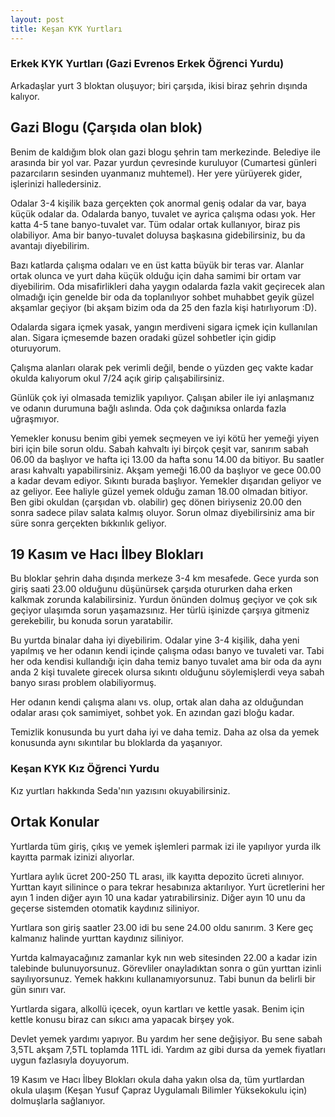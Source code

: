 ```yaml
---
layout: post
title: Keşan KYK Yurtları
---
```


### Erkek KYK Yurtları (Gazi Evrenos Erkek Öğrenci Yurdu)

Arkadaşlar yurt 3 bloktan oluşuyor; biri çarşıda, ikisi biraz şehrin dışında kalıyor.


## Gazi Blogu (Çarşıda olan blok)

Benim de kaldığım blok olan gazi blogu şehrin tam merkezinde. Belediye ile arasında bir yol var. Pazar yurdun çevresinde kuruluyor (Cumartesi günleri pazarcıların sesinden uyanmanız muhtemel). Her yere yürüyerek gider, işlerinizi halledersiniz.


Odalar 3-4 kişilik baza gerçekten çok anormal geniş odalar da var, baya küçük odalar da. Odalarda banyo, tuvalet ve ayrica çalışma odası yok. Her katta 4-5 tane banyo-tuvalet var. Tüm odalar ortak kullanıyor, biraz pis olabiliyor. Ama bir banyo-tuvalet doluysa başkasına gidebilirsiniz, bu da avantajı diyebilirim.

Bazı katlarda çalışma odaları ve en üst katta büyük bir teras var. Alanlar ortak olunca ve yurt daha küçük olduğu için daha samimi bir ortam var diyebilirim. Oda misafirlikleri daha yaygın odalarda fazla vakit geçirecek alan olmadığı için genelde bir oda da toplanılıyor sohbet muhabbet geyik güzel akşamlar geçiyor (bi akşam bizim oda da 25 den fazla kişi hatırlıyorum :D).

Odalarda sigara içmek yasak, yangın merdiveni sigara içmek için kullanılan alan. Sigara içmesemde bazen oradaki güzel sohbetler için gidip oturuyorum.


Çalışma alanları olarak pek verimli değil, bende o yüzden geç vakte kadar okulda kalıyorum okul 7/24 açık girip çalışabilirsiniz.


Günlük çok iyi olmasada temizlik yapılıyor. Çalışan abiler ile iyi anlaşmanız ve odanın durumuna bağlı aslında. Oda çok dağınıksa onlarda fazla uğraşmıyor.


Yemekler konusu benim gibi yemek seçmeyen ve iyi kötü her yemeği yiyen biri için bile sorun oldu.
Sabah kahvaltı iyi birçok çeşit var, sanırım sabah 06.00 da başlıyor ve hafta içi 13.00 da hafta sonu 14.00 da bitiyor. Bu saatler arası kahvaltı yapabilirsiniz. Akşam yemeği 16.00 da başlıyor ve gece 00.00 a kadar devam ediyor. Sıkıntı burada başlıyor. Yemekler dışarıdan geliyor ve az geliyor. Eee haliyle güzel yemek olduğu zaman 18.00 olmadan bitiyor. Ben gibi okuldan (çarşıdan vb. olabilir) geç dönen biriyseniz 20.00 den sonra sadece pilav salata kalmış oluyor. Sorun olmaz diyebilirsiniz ama bir süre sonra gerçekten bıkkınlık geliyor.



## 19 Kasım ve Hacı İlbey Blokları

Bu bloklar şehrin daha dışında merkeze 3-4 km mesafede. Gece yurda son giriş saati 23.00 olduğunu düşünürsek çarşıda otururken daha erken kalkmak zorunda kalabilirsiniz. Yurdun önünden dolmuş geçiyor ve çok sık geçiyor ulaşımda sorun yaşamazsınız. Her türlü işinizde çarşıya gitmeniz gerekebilir, bu konuda sorun yaratabilir.

Bu yurtda binalar daha iyi diyebilirim. Odalar yine 3-4 kişilik, daha yeni yapılmış ve her odanın kendi içinde çalışma odası banyo ve tuvaleti var. Tabi her oda kendisi kullandığı için daha temiz banyo tuvalet ama bir oda da aynı anda 2 kişi tuvalete girecek olursa sıkıntı olduğunu söylemişlerdi veya sabah banyo sırası problem olabiliyormuş.

Her odanın kendi çalışma alanı vs. olup, ortak alan daha az olduğundan odalar arası çok samimiyet, sohbet yok. En azından gazi bloğu kadar.

Temizlik konusunda bu yurt daha iyi ve daha temiz.
Daha az olsa da yemek konusunda aynı sıkıntılar bu bloklarda da yaşanıyor.

### Keşan KYK Kız Öğrenci Yurdu

Kız yurtları hakkında Seda'nın yazısını okuyabilirsiniz.

## Ortak Konular

Yurtlarda tüm giriş, çıkış ve yemek işlemleri parmak izi ile yapılıyor yurda ilk kayıtta parmak izinizi alıyorlar.

Yurtlara aylık ücret 200-250 TL arası, ilk kayıtta depozito ücreti alınıyor. Yurttan kayıt silinince o para tekrar hesabınıza aktarılıyor. Yurt ücretlerini her ayın 1 inden diğer ayın 10 una kadar yatırabilirsiniz. Diğer ayın 10 unu da geçerse sistemden otomatik kaydınız siliniyor.

Yurtlara son giriş saatler 23.00 idi bu sene 24.00 oldu sanırım. 3 Kere geç kalmanız halinde yurttan kaydınız siliniyor.

Yurtda kalmayacağınız zamanlar kyk nın web sitesinden 22.00 a kadar izin talebinde bulunuyorsunuz. Görevliler onayladıktan sonra o gün yurttan izinli sayılıyorsunuz. Yemek hakkını kullanamıyorsunuz. Tabi bunun da belirli bir gün sınırı var.

Yurtlarda sigara, alkollü içecek, oyun kartları ve kettle yasak. Benim için kettle konusu biraz can sıkıcı ama yapacak birşey yok.

Devlet yemek yardımı yapıyor. Bu yardım her sene değişiyor. Bu sene sabah 3,5TL akşam 7,5TL toplamda 11TL idi. Yardım az gibi dursa da yemek fiyatları uygun fazlasıyla doyuyorum.


19 Kasım ve Hacı İlbey Blokları okula daha yakın olsa da, tüm yurtlardan okula ulaşım (Keşan Yusuf Çapraz Uygulamalı Bilimler Yüksekokulu için) dolmuşlarla sağlanıyor.
